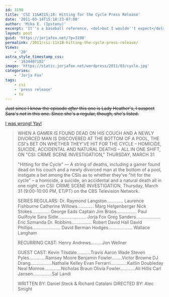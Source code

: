 ```yaml
---
id: 3198
title: 'CSI 11&#215;18: Hitting for the Cycle Press Release'
date: '2011-03-14T15:18:23-07:00'
author: 'Mika E. (Ipstenu)'
excerpt: 'It''s a baseball reference, <del>but I wouldn''t expect</del> and yes, Jorja''s in this one.  CSI is back on March 31st.'
layout: post
guid: 'https://jorjafox.net/?p=3198'
permalink: /2011/csi-11x18-hitting-the-cycle-press-release/
Views:
    - '20'
astra_style_timestamp_css:
    - '1634407182'
image: 'https://static.jorjafox.net/wordpress/2011/03/cycle.jpg'
categories:
    - 'Jorja Fox'
tags:
    - csi
    - 'press release'
    - tv
---
```


<del datetime="2011-03-14T23:39:47+00:00">Just since I know the episode _after_ this one is Lady Heather's, I suspect Sara's _not_ in this one.  Since she's a regular, though, she's listed.</del>

<a href="https://jorjafox.net/2011/season-11-csi-cast-schedule/">I was wrong! Yay!</a>

<blockquote>WHEN A GAMER IS FOUND DEAD ON HIS COUCH AND A NEWLY DIVORCED MAN IS DISCOVERED AT THE BOTTOM OF A POOL, THE CSI's BET ON WHETHER THEY'VE HIT FOR THE CYCLE – HOMICIDE, SUICIDE, ACCIDENTAL AND NATURAL DEATHS – ALL IN ONE SHIFT, ON "CSI: CRIME SCENE INVESTIGATION," THURSDAY, MARCH 31

"Hitting for the Cycle" — A string of deaths, including a gamer found dead on his couch and a newly divorced man at the bottom of a pool, instigate a bet among the CSIs as to whether they've "hit for the cycle" – a homicide, a suicide, an accidental and a natural death all in one night, on CSI: CRIME SCENE INVESTIGATION, Thursday, March 31 (9:00-10:00 PM, ET/PT) on the CBS Television Network.

SERIES REGULARS:
Dr. Raymond Langston............. Laurence Fishburne
Catherine Willows............. Marg Helgenberger
Nick Stokes.............. George Eads
Captain Jim Brass................ Paul Guilfoyle
Sara Sidle...................... Jorja Fox
Greg Sanders................... Eric Szmanda
Dr. Robbins................ Robert David Hall
David Phillips...................... David Berman
Hodges................... Wallace Langham

RECURRING CAST:
Henry Andrews………Jon Wellner

GUEST CAST:
Kevin Tilsdale………..Travis Aaron Wade
Steven Pyles………….Ramsey Moore
Benjamin Fowler……..Victor Browne
DJ Drang……………..Nathalie Kelley
Evan Ferrarri………….Kaitlin Doubleday
Neal Monroe………….Nicholas Braun
Olivia Fowler…………Ali Hillis
Carl Jansen……………Sal Landi

WRITTEN BY: Daniel Steck & Richard Catalani
DIRECTED BY: Alec Smight</blockquote>
